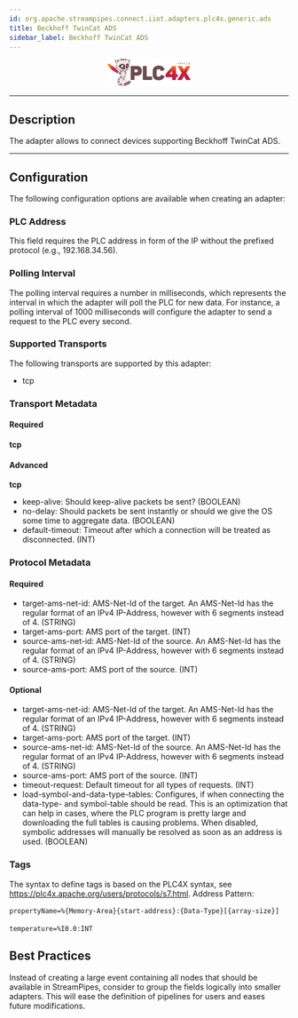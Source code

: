 ```yaml
---
id: org.apache.streampipes.connect.iiot.adapters.plc4x.generic.ads
title: Beckhoff TwinCat ADS
sidebar_label: Beckhoff TwinCat ADS
---
```


<!--
  ~ Licensed to the Apache Software Foundation (ASF) under one or more
  ~ contributor license agreements.  See the NOTICE file distributed with
  ~ this work for additional information regarding copyright ownership.
  ~ The ASF licenses this file to You under the Apache License, Version 2.0
  ~ (the "License"); you may not use this file except in compliance with
  ~ the License.  You may obtain a copy of the License at
  ~
  ~    http://www.apache.org/licenses/LICENSE-2.0
  ~
  ~ Unless required by applicable law or agreed to in writing, software
  ~ distributed under the License is distributed on an "AS IS" BASIS,
  ~ WITHOUT WARRANTIES OR CONDITIONS OF ANY KIND, either express or implied.
  ~ See the License for the specific language governing permissions and
  ~ limitations under the License.
  ~
  -->



<p align="center"> 
    <img src="/img/pipeline-elements/org.apache.streampipes.connect.iiot.adapters.plc4x.generic.ads/icon.png" width="150px;" class="pe-image-documentation"/>
</p>

***

## Description

The adapter allows to connect devices supporting Beckhoff TwinCat ADS.

***

## Configuration

The following configuration options are available when creating an adapter:

### PLC Address

This field requires the PLC address in form of the IP without the prefixed protocol (e.g., 192.168.34.56).

### Polling Interval

The polling interval requires a number in milliseconds, which represents the interval in which the adapter will poll the
PLC for new data. For instance, a polling interval of 1000 milliseconds will configure the adapter to send a request to
the PLC every second.

### Supported Transports

The following transports are supported by this adapter:

* tcp

### Transport Metadata

#### Required

**tcp**



#### Advanced

**tcp**

* keep-alive: Should keep-alive packets be sent? (BOOLEAN)
* no-delay: Should packets be sent instantly or should we give the OS some time to aggregate data. (BOOLEAN)
* default-timeout: Timeout after which a connection will be treated as disconnected. (INT)

### Protocol Metadata

#### Required

* target-ams-net-id: AMS-Net-Id of the target. An AMS-Net-Id has the regular format of an IPv4 IP-Address, however with 6 segments instead of 4. (STRING)
* target-ams-port: AMS port of the target. (INT)
* source-ams-net-id: AMS-Net-Id of the source. An AMS-Net-Id has the regular format of an IPv4 IP-Address, however with 6 segments instead of 4. (STRING)
* source-ams-port: AMS port of the source. (INT)

#### Optional

* target-ams-net-id: AMS-Net-Id of the target. An AMS-Net-Id has the regular format of an IPv4 IP-Address, however with 6 segments instead of 4. (STRING)
* target-ams-port: AMS port of the target. (INT)
* source-ams-net-id: AMS-Net-Id of the source. An AMS-Net-Id has the regular format of an IPv4 IP-Address, however with 6 segments instead of 4. (STRING)
* source-ams-port: AMS port of the source. (INT)
* timeout-request: Default timeout for all types of requests. (INT)
* load-symbol-and-data-type-tables: Configures, if when connecting the data-type- and symbol-table should be read. This is an optimization that can help in cases, where the PLC program is pretty large and downloading the full tables is causing problems. When disabled, symbolic addresses will manually be resolved as soon as an address is used. (BOOLEAN)

### Tags

The syntax to define tags is based on the PLC4X syntax, see https://plc4x.apache.org/users/protocols/s7.html.
Address Pattern:

```
propertyName=%{Memory-Area}{start-address}:{Data-Type}[{array-size}]

temperature=%I0.0:INT
```

## Best Practices

Instead of creating a large event containing all nodes that should be available in StreamPipes, consider to group the
fields logically into smaller adapters.
This will ease the definition of pipelines for users and eases future modifications.
